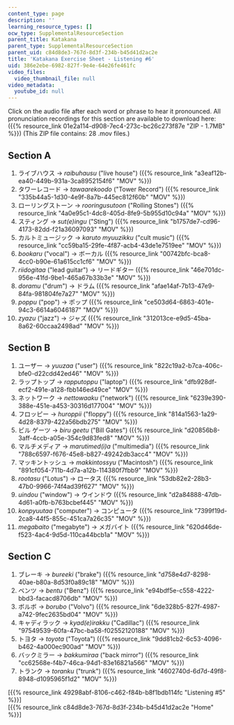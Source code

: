 ```yaml
---
content_type: page
description: ''
learning_resource_types: []
ocw_type: SupplementalResourceSection
parent_title: Katakana
parent_type: SupplementalResourceSection
parent_uid: c84d8de3-767d-8d3f-234b-b45d41d2ac2e
title: 'Katakana Exercise Sheet - Listening #6'
uid: 386e2ebe-6982-827f-9e4e-64e26fe461fc
video_files:
  video_thumbnail_file: null
video_metadata:
  youtube_id: null
---
```


Click on the audio file after each word or phrase to hear it pronounced. All pronunciation recordings for this section are available to download here: ({{% resource_link 01e2a114-d908-7ec4-273c-bc26c273f87e "ZIP - 1.7MB" %}}) (This ZIP file contains: 28 .mov files.)

Section A
---------

1.  ライブハウス → _raibuhausu_ ("live house") ({{% resource_link "a3eaf12b-ea40-449b-931a-3ca8952154f6" "MOV" %}})
2.  タワーレコード → _tawaarekoodo_ ("Tower Record") ({{% resource_link "335b44a5-1d30-4e9f-8a7b-445ec812f60b" "MOV" %}})
3.  ローリングストーン → _rooringusutoon_ ("Rolling Stones") ({{% resource_link "4a0e95c1-4dc8-405d-8fe9-5b955d10c94a" "MOV" %}})
4.  スティング → _sut(e)ingu_ ("Sting") ({{% resource_link "b1757de7-cd96-4173-82dd-f21a36097093" "MOV" %}})
5.  カルトミュージック → _karuto myuuzikku_ ("cult music") ({{% resource_link "cc59ba15-29fe-4f87-acb4-43de1e7519ee" "MOV" %}})
6.  _bookaru_ ("vocal") → ボーカル ({{% resource_link "00742bfc-bca8-4cc0-b90e-61a615cc1cf6" "MOV" %}})
7.  _riidogitaa_ ("lead guitar") → リードギター ({{% resource_link "46e701dc-956e-41fd-9be1-465a67b33b3e" "MOV" %}})
8.  _doramu_ ("drum") → ドラム ({{% resource_link "afae14af-7b13-47e9-84fa-981804fe7a27" "MOV" %}})
9.  _poppu_ ("pop") → ポップ ({{% resource_link "ce503d64-6863-401e-94c3-6614a6046187" "MOV" %}})
10.  _zyazu_ ("jazz") → ジャズ ({{% resource_link "312013ce-e9d5-45ba-8a62-60ccaa2498ad" "MOV" %}})

Section B
---------

1.  ユーザー → _yuuzaa_ ("user") ({{% resource_link "822c19a2-b7ca-406c-bfe0-d22cdd42ed46" "MOV" %}})
2.  ラップトップ → _rapputoppu_ ("laptop") ({{% resource_link "dfb928df-ecf2-491e-a128-fbb146ed49ce" "MOV" %}})
3.  ネットワーク → _nettowaaku_ ("network") ({{% resource_link "6239e390-388e-451e-a453-30316d177004" "MOV" %}})
4.  フロッピー → _huroppii_ ("floppy") ({{% resource_link "814a1563-1a29-4d28-8379-422a56bdb275" "MOV" %}})
5.  ビル ゲーツ → _biru geetu_ ("Bill Gates") ({{% resource_link "d20856b8-3aff-4ccb-a05e-354c9d83fed8" "MOV" %}})
6.  マルチメディア → _marutimed(i)a_ ("multimedia") ({{% resource_link "788c6597-f676-45e8-b827-49242db3acc4" "MOV" %}})
7.  マッキントッシュ → _makkintossyu_ ("Macintosh") ({{% resource_link "891cf054-711b-4d7a-a12b-114380f7fbb9" "MOV" %}})
8.  _rootasu_ ("Lotus") → ロータス ({{% resource_link "53db82e2-28b3-47b0-9966-74f4ad39f627" "MOV" %}})
9.  _uindou_ ("window") → ウインドウ ({{% resource_link "d2a84888-47db-4d61-a0fb-b763bcbef445" "MOV" %}})
10.  _konpyuutaa_ ("computer") → コンピュータ ({{% resource_link "7399f19d-2ca8-44f5-855c-451ca7a26c35" "MOV" %}})
11.  _megabaito_ ("megabyte") → メガバイト ({{% resource_link "620d46de-f523-4ac4-9d5d-110ca44bcb1a" "MOV" %}})

Section C
---------

1.  ブレーキ → _bureeki_ ("brake") ({{% resource_link "d758e4d7-8298-40ae-b80a-8d53f0a89c18" "MOV" %}})
2.  ベンツ → _bentu_ ("Benz") ({{% resource_link "e94bdf5e-c558-4222-bbd3-facacd8706db" "MOV" %}})
3.  ボルボ → _borubo_ ("Volvo") ({{% resource_link "6de328b5-827f-4987-a742-9fec2635bd04" "MOV" %}})
4.  キャディラック → _kyad(e)irakku_ ("Cadillac") ({{% resource_link "97549539-60fa-47bc-ba58-f02552120188" "MOV" %}})
5.  トヨタ → _toyota_ ("Toyota") ({{% resource_link "9dd81cb2-6c53-4096-b462-4a000ec900ad" "MOV" %}})
6.  バックミラー → _bakkumiraa_ ("back mirror") ({{% resource_link "cc62568e-f4b7-46ca-94d1-83e16821a566" "MOV" %}})
7.  トランク → _toranku_ ("trunk") ({{% resource_link "4602740d-6d7d-49f8-8948-d1095965f1d2" "MOV" %}})

  
\[{{% resource_link 49298abf-8106-c462-f84b-b8f1bdb114fc "Listening #5" %}}\]  
\[{{% resource_link c84d8de3-767d-8d3f-234b-b45d41d2ac2e "Home" %}}\]